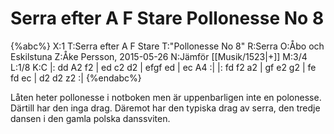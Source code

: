 # Serra efter A F Stare Pollonesse No 8

{%abc%}
X:1
T:Serra efter A F Stare
T:"Pollonesse No 8"
R:Serra
O:Åbo och Eskilstuna
Z:Åke Persson, 2015-05-26
N:Jämför [[Musik/1523|+]]
M:3/4
L:1/8
K:C
|: dd A2 f2 | ed c2 d2 | efgf ed | ec A4 :|
|: fd f2 a2 | gf e2 g2 | fe fd ec | d2 d2 z2 :|
{%endabc%}

Låten heter pollonesse i notboken men är uppenbarligen inte en polonesse.
Därtill har den inga drag. Däremot har den typiska drag av serra,
den tredje dansen i den gamla polska danssviten.

